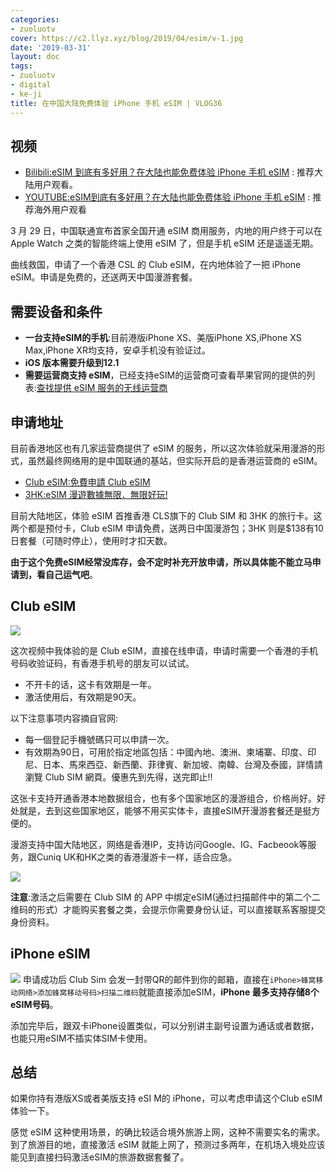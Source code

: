 ```yaml
---
categories:
- zuoluotv
cover: https://c2.llyz.xyz/blog/2019/04/esim/v-1.jpg
date: '2019-03-31'
layout: doc
tags:
- zuoluotv
- digital
- ke-ji
title: 在中国大陆免费体验 iPhone 手机 eSIM | VLOG36
---
```


## 视频

- [Bilibili:eSIM 到底有多好用？在大陆也能免费体验 iPhone 手机 eSIM](https://space.bilibili.com/7388950) : 推荐大陆用户观看。
- [YOUTUBE:eSIM到底有多好用？在大陆也能免费体验 iPhone 手机 eSIM](https://www.youtube.com/watch?v=5T9J2Bs-S6w&t=5s) : 推荐海外用户观看

3 月 29 日，中国联通宣布首家全国开通 eSIM 商用服务，内地的用户终于可以在 Apple Watch 之类的智能终端上使用 eSIM 了，但是手机 eSIM 还是遥遥无期。

曲线救国，申请了一个香港 CSL 的 Club eSIM，在内地体验了一把 iPhone eSIM。申请是免费的，还送两天中国漫游套餐。

## 需要设备和条件

- **一台支持eSIM的手机**:目前港版iPhone XS、美版iPhone XS,iPhone XS Max,iPhone XR均支持，安卓手机没有验证过。
- **iOS 版本需要升级到12.1**
- **需要运营商支持 eSIM**，已经支持eSIM的运营商可查看苹果官网的提供的列表:[查找提供 eSIM 服务的无线运营商](https://support.apple.com/zh-cn/HT209096)

## 申请地址

目前香港地区也有几家运营商提供了 eSIM 的服务，所以这次体验就采用漫游的形式，虽然最终网络用的是中国联通的基站，但实际开启的是香港运营商的 eSIM。

- [Club eSIM:免費申請 Club eSIM](https://www.clubsim.com.hk/clsweb/esim)
- [3HK:eSIM 漫遊數據無限．無限好玩!](https://www.three.com.hk/eSIMMall/chi/eSIMMall/index.jsp?lang=chi)

目前大陆地区，体验 eSIM 首推香港 CLS旗下的 Club SIM 和 3HK 的旅行卡。这两个都是预付卡，Club eSIM 申请免费，送两日中国漫游包；3HK 则是$138有10日套餐（可随时停止），使用时才扣天数。

**由于这个免费eSIM经常没库存，会不定时补充开放申请，所以具体能不能立马申请到，看自己运气吧**。

## Club eSIM

![](https://c2.llyz.xyz/blog/2019/04/esim/v-1.jpg)

这次视频中我体验的是 Club eSIM，直接在线申请，申请时需要一个香港的手机号码收验证码，有香港手机号的朋友可以试试。

- 不开卡的话，这卡有效期是一年。
- 激活使用后，有效期是90天。

以下注意事项内容摘自官网:

- 每一個登記手機號碼只可以申請一次。
- 有效期為90日，可用於指定地區包括：中國內地、澳洲、柬埔寨、印度、印尼、日本、馬來西亞、新西蘭、菲律賓、新加坡、南韓、台灣及泰國，詳情請瀏覽 Club SIM 網頁。優惠先到先得，送完即止!!

这张卡支持开通香港本地数据组合，也有多个国家地区的漫游组合，价格尚好。好处就是，去到这些国家地区，能够不用买实体卡，直接eSIM开漫游套餐还是挺方便的。

漫游支持中国大陆地区，网络是香港IP，支持访问Google、IG、Facbeook等服务，跟Cuniq UK和HK之类的香港漫游卡一样，适合应急。

![](https://c2.llyz.xyz/blog/2019/04/esim/v-2.jpg)

**注意**:激活之后需要在 Club SIM 的 APP 中绑定eSIM(通过扫描邮件中的第二个二维码的形式）才能购买套餐之类，会提示你需要身份认证，可以直接联系客服提交身份资料。

## iPhone eSIM

![](https://c2.llyz.xyz/blog/2019/04/esim/v-3.jpg) 申请成功后 Club Sim 会发一封带QR的邮件到你的邮箱，直接在`iPhone>蜂窝移动网络>添加蜂窝移动号码>扫描二维码`就能直接添加eSIM，**iPhone 最多支持存储8个eSIM号码**。

添加完毕后，跟双卡iPhone设置类似，可以分别讲主副号设置为通话或者数据，也能只用eSIM不插实体SIM卡使用。

## 总结

如果你持有港版XS或者美版支持 eSI M的 iPhone，可以考虑申请这个Club eSIM体验一下。

感觉 eSIM 这种使用场景，的确比较适合境外旅游上网，这种不需要实名的需求。到了旅游目的地，直接激活 eSIM 就能上网了，预测过多两年，在机场入境处应该能见到直接扫码激活eSIM的旅游数据套餐了。
